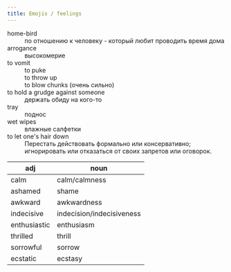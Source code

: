 ```yaml
---
title: Emojis / feelings
---
```


<dl>
<dt>home-bird
<dd>по отношению к человеку - который любит проводить время дома
<dt>arrogance
<dd>высокомерие
<dt>to vomit
<dd>to puke
<dd>to throw up
<dd>to blow chunks (очень сильно)
<dt>to hold a grudge against someone
<dd>держать обиду на кого-то
<dt>tray
<dd>поднос
<dt>wet wipes
<dd>влажные салфетки
<dt>to let one's hair down
<dd>Перестать действовать формально или консервативно; игнорировать или отказаться от своих запретов или оговорок.
</dl>

|adj|noun|
|--|-
|calm|calm/calmness
|ashamed|shame
|awkward|awkwardness
|indecisive|indecision/indecisiveness
|enthusiastic|enthusiasm
|thrilled|thrill
|sorrowful|sorrow
|ecstatic|ecstasy
